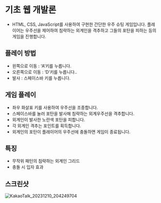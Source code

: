 # 기초 웹 개발론
* HTML, CSS, JavaScript를 사용하여 구현한 간단한 우주 슈팅 게임입니다. 플레이어는 우주선을 제어하여 침략하는 외계인을 격추하고 그들의 포탄을 피하는 등의 게임을 진행합니다. 

## 플레이 방법
* 왼쪽으로 이동 : ‘A’키를 누릅니다.
* 오른쪽으로 이동 : ‘D’키를 누릅니다.. 
* 발사 : 스페이스바 키를 누릅니다.

## 게임 플레이
* 좌우 화살표 키를 사용하여 우주선을 조종합니다.
* 스페이스바를 눌러 포탄을 발사해 침략하는 외계우주선을 격추합니다.
* 외계인이 발사한 노란색 포탄을 피합니다.
* 각 외계인 격추는 포인트를 획득합니다.
* 외계인의 포탄이 플레이어의 우주선에 충돌하면 게임이 종료됩니다.

## 특징
* 무작위 패턴의 침략하는 외계인 그리드
* 충돌 시 입자 효과

## 스크린샷
![KakaoTalk_20231210_204249704](https://github.com/dorman9/basicweb/assets/139318504/0fac7740-0b3f-4d9e-bbe1-05f3989f2441)

